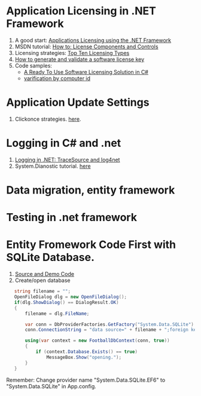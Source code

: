 # Application Licensing in .NET Framework
1.  A good start: [Applications Licensing using the .NET Framework](https://www.developer.com/net/csharp/article.php/3074001/Applications-Licensing-using-the-NET-Framework.htm)
2.  MSDN tutorial: [How to: License Components and Controls](https://msdn.microsoft.com/library/8e66c1ed-a445-4b26-8185-990b6e2bbd57?f=255&MSPPError=-2147217396)
3.  Licensing strategies: [Top Ten Licensing Types](https://www.itassetmanagement.net/2014/12/08/top-ten-licensing-types/)
4.  [How to generate and validate a software license key](https://stackoverflow.com/questions/599837/how-to-generate-and-validate-a-software-license-key)
5.  Code samples:
    * [A Ready To Use Software Licensing Solution in C#](https://www.codeproject.com/Articles/996001/A-Ready-To-Use-Software-Licensing-Solution-in-Csha)
    * [varification by computer id](https://www.codeproject.com/Articles/15496/Application-Trial-Maker-2)
    

# Application Update Settings
1. Clickonce strategies. [here](https://docs.microsoft.com/en-us/visualstudio/deployment/choosing-a-clickonce-update-strategy?view=vs-2017).

# Logging in C# and .net
1. [Logging in .NET: TraceSource and log4net](https://logmatic.io/blog/logging-in-net-the-power-of-c-logs/)
2. System.Dianostic tutorial. [here](http://www.thejoyofcode.com/from_zero_to_logging_with_system_diagnostics_in_15_minutes.aspx)

 
# Data migration, entity framework

# Testing in .net framework


# Entity Fromework Code First with SQLite Database.
1. [Source and Demo Code](https://github.com/msallin/SQLiteCodeFirst)
2. Create/open database
```c#
   string filename = "";
   OpenFileDialog dlg = new OpenFileDialog();
   if(dlg.ShowDialog() == DialogResult.OK)
   {
       filename = dlg.FileName;

       var conn = DbProviderFactories.GetFactory("System.Data.SQLite").CreateConnection();
       conn.ConnectionString = "data source=" + filename + ";foreign keys=true";

       using(var context = new FootballDbContext(conn, true))
       {
           if (context.Database.Exists() == true)
               MessageBox.Show("opening.");
       }
   }
```
Remember: Change provider name "System.Data.SQLite.EF6" to "System.Data.SQLite" in App.config.

